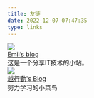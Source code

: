 ```yaml
---
title: 友链
date: 2022-12-07 07:47:35
type: links
---
```

   <div id="links">
      <div class="links-content">
         <div class="link-navigation">
            <div class="card">
               <img class="ava" src="https://cdn.jsdelivr.net/gh/hvnobug/assets/common/avatar.png" />
               <div class="card-header">
                  <div>
                     <a href="https://blog.hvnobug.com/">Emil’s blog</a>
                  </div>
                  <div class="info">这是一个分享IT技术的小站。</div>
               </div>
            </div>
            <div class="card">
               <img class="ava" src="https://yingwiki.top/avatar" />
               <div class="card-header">
                  <div>
                     <a href="https://yingwiki.top">越行勤's Blog</a>
                  </div>
                  <div class="info">努力学习的小菜鸟</div>
               </div>
            </div>
         </div>
      </div>
   </div>
